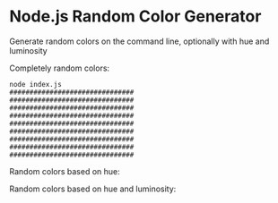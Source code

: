 # Node.js Random Color Generator

Generate random colors on the command line, optionally with hue and luminosity

Completely random colors:

```
node index.js
###############################
###############################
###############################
###############################
###############################
###############################
###############################
###############################
###############################
```

Random colors based on hue:

Random colors based on hue and luminosity:
